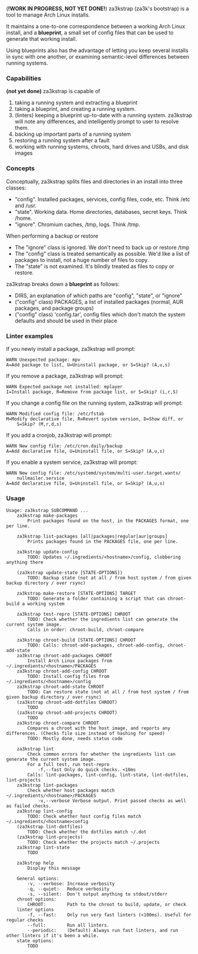 (**!WORK IN PROGRESS, NOT YET DONE!**)
za3kstrap (za3k's bootstrap) is a tool to manage Arch Linux installs.

It maintains a one-to-one correspondence between a working Arch Linux install,
and a **blueprint**, a small set of config files that can be used to generate
that working install.

Using blueprints also has the advantage of letting you keep several installs
in sync with one another, or examining semantic-level differences between
running systems.

### Capabilities

**(not yet done)** za3kstrap is capable of 
1. taking a running system and extracting a blueprint
2. taking a blueprint, and creating a running system.
3. (linters) keeping a blueprint up-to-date with a running system. za3kstrap
   will note any differences, and intelligently prompt to user to resolve them.
4. backing up important parts of a running system
5. restoring a running system after a fault
6. working with running systems, chroots, hard drives and USBs, and disk images

### Concepts

Conceptually, za3kstrap splits files and directories in an install into
  three classes:
- "config". Installed packages, services, config files, code, etc.
  Think /etc and /usr.
- "state". Working data. Home directories, databases, secret keys. Think /home.
- "ignore". Chromium caches, /tmp, logs. Think /tmp.

When performing a backup or restore
- The "ignore" class is ignored. We don't need to back up or restore /tmp
- The "config" class is treated semantically as possible. We'd like a list of
  packages to install, not a huge number of files to copy.
- The "state" is not examined. It's blindly treated as files to copy or restore.

za3kstrap breaks down a **blueprint** as follows:
- DIRS, an explanation of which paths are "config", "state", or "ignore"
- ("config" class) PACKAGES, a list of installed packages (normal, AUR
  packages, and package groups)
- ("config" class) 'config.tar', config files which don't match the system
  defaults and should be used in their place

### Linter examples

If you newly install a package, za3kstrap will prompt:

    WARN Unexpected package: mpv
    A=Add package to list, U=Uninstall package, or S=Skip? (A,u,s)

If you remove a package, za3kstrap will prompt:

    WARN Expected package not installed: mplayer
    I=Install package, R=Remove from package list, or S=Skip? (i,r,S) 

If you change a config file on the running system, za3kstrap will prompt:

    WARN Modified config file: /etc/fstab
    M=Modify declarative file, R=Revert system version, D=Show diff, or
        S=Skip? (M,r,d,s)

If you add a cronjob, za3kstrap will prompt:

    WARN New config file: /etc/cron.daily/backup
    A=Add declarative file, U=Uninstall file, or S=Skip? (A,u,s)

If you enable a system service, za3kstrap will prompt:

    WARN New config file: /etc/systemd/system/multi-user.target.wants/
        nullmailer.service
    A=Add declarative file, U=Uninstall file, or S=Skip? (A,u,s)

### Usage

```
Usage: za3kstrap SUBCOMMAND ...
    za3kstrap make-packages
        Print packages found on the host, in the PACKAGES format, one per line.

    za3kstrap list-packages [all|packages|regular|aur|groups]
        Prints packages found in the PACKAGES file, one per line.

    za3kstrap update-config
        TODO: Updates ~/.ingredients/<hostname>/config, clobbering anything there

    (za3kstrap update-state [STATE-OPTIONS])
        TODO: Backup state (not at all / from host system / from given backup directory / over rsync)

    za3kstrap make-restore [STATE-OPTIONS] TARGET
        TODO: Generate a folder containing a script that can chroot-build a working system

    za3kstrap test-repro [STATE-OPTIONS] CHROOT
        TODO: Check whether the ingredients list can generate the current system image.
        Calls in order: chroot-build, chroot-compare

    za3kstrap chroot-build [STATE-OPTIONS] CHROOT
        TODO: Calls: chroot-add-packages, chroot-add-config, chroot-add-state
    za3kstrap chroot-add-packages CHROOT
        Install Arch Linux packages from ~/.ingredients/<hostname>/PACKAGES
    za3kstrap chroot-add-config CHROOT
        TODO: Install config files from ~/.ingredients/<hostname>/config
    za3kstrap chroot-add-state CHROOT
        TODO: Can restore state (not at all / from host system / from given backup directory / over rsync)
    (za3kstrap chroot-add-dotfiles CHROOT)
        TODO
    (za3kstrap chroot-add-projects CHROOT)
        TODO
    za3kstrap chroot-compare CHROOT
        Compares a chroot with the host image, and reports any differences. (Checks file size instead of hashing for speed)
        TODO: Mostly done, needs status code

    za3kstrap lint
        Check common errors for whether the ingredients list can generate the current system image.
        For a full test, run test-repro
            -f,--fast Only do quick checks. <10ms
        Calls: lint-packages, lint-config, lint-state, lint-dotfiles, lint-projects
    za3kstrap lint-packages
        Check whether host packages match ~/.ingredients/<hostname>/PACKAGES
            -v,--verbose Verbose output. Print passed checks as well as failed checks.
    za3kstrap lint-config
        TODO: Check whether host config files match ~/.ingredients/<hostname>config
    (za3kstrap lint-dotfiles)
        TODO: Check whether the dotfiles match ~/.dot
    (za3kstrap lint-projects)
        TODO: Check whether the projects match ~/.projects
    za3kstrap lint-state
        TODO

    za3kstrap help
        Display this message

    General options:
        -v, --verbose: Increase verbosity
        -q, --quiet:   Reduce verbosity
        -s, --silent:  Don't output anything to stdout/stderr
    chroot options:
        CHROOT:        Path to the chroot to build, update, or check
    linter options
        -f, --fast:    Only run very fast linters (<100ms). Useful for regular checks
        --full:        Run all linters.
        --periodic:    (Default) Always run fast linters, and run other linters if it's been a while.
    state options:
        TODO
```
